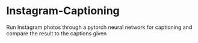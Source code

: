 # Instagram-Captioning
 Run Instagram photos through a pytorch neural network for captioning and compare the result to the captions given
